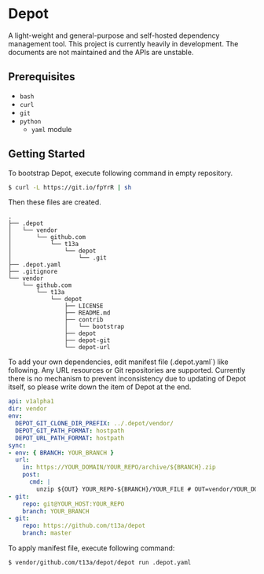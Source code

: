 # Depot

A light-weight and general-purpose and self-hosted dependency management tool. This project is currently heavily in development. The documents are not maintained and the APIs are unstable.

## Prerequisites

- `bash`
- `curl`
- `git`
- `python`
    - `yaml` module

## Getting Started

To bootstrap Depot, execute following command in empty repository.

```sh
$ curl -L https://git.io/fpYrR | sh
```

Then these files are created.

```
.
├── .depot
│   └── vendor
│       └── github.com
│           └── t13a
│               └── depot
│                   └── .git
├── .depot.yaml
├── .gitignore
└── vendor
    └── github.com
        └── t13a
            └── depot
                ├── LICENSE
                ├── README.md
                ├── contrib
                │   └── bootstrap
                ├── depot
                ├── depot-git
                └── depot-url
```

To add your own dependencies, edit manifest file (.depot.yaml`) like following. Any URL resources or Git repositories are supported. Currently there is no mechanism to prevent inconsistency due to updating of Depot itself, so please write down the item of Depot at the end.

```yaml
api: v1alpha1
dir: vendor
env:
  DEPOT_GIT_CLONE_DIR_PREFIX: ../.depot/vendor/
  DEPOT_GIT_PATH_FORMAT: hostpath
  DEPOT_URL_PATH_FORMAT: hostpath
sync:
- env: { BRANCH: YOUR_BRANCH }
  url:
    in: https://YOUR_DOMAIN/YOUR_REPO/archive/${BRANCH}.zip
    post:
      cmd: |
        unzip ${OUT} YOUR_REPO-${BRANCH}/YOUR_FILE # OUT=vendor/YOUR_DOMAIN/YOUR_REPO/archive/YOUR_BRANCH.zip
- git:
    repo: git@YOUR_HOST:YOUR_REPO
    branch: YOUR_BRANCH
- git:
    repo: https://github.com/t13a/depot
    branch: master
```

To apply manifest file, execute following command:

```sh
$ vendor/github.com/t13a/depot/depot run .depot.yaml
```

